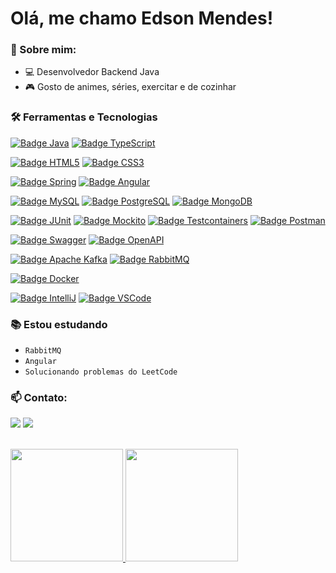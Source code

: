 # Olá, me chamo Edson Mendes! 

### :speech_balloon: Sobre mim:
- :computer: Desenvolvedor Backend Java
- :video_game: Gosto de animes, séries, exercitar e de cozinhar

### :hammer_and_wrench: Ferramentas e Tecnologias
[![Badge Java](https://img.shields.io/badge/java-D32323.svg?&style=for-the-badge&logo=openjdk&logoColor=white)](https://en.wikipedia.org/wiki/Java_(programming_language))
[![Badge TypeScript](https://img.shields.io/badge/typescript-3178C6.svg?&style=for-the-badge&logo=typescript&logoColor=white)](https://www.typescriptlang.org/)

[![Badge HTML5](https://img.shields.io/badge/HTML5-e34f26.svg?&style=for-the-badge&logo=html5&logoColor=white)](https://developer.mozilla.org/pt-BR/docs/Web/HTML)
[![Badge CSS3](https://img.shields.io/badge/CSS3-1572b6.svg?&style=for-the-badge&logo=css3&logoColor=white)](https://developer.mozilla.org/pt-BR/docs/Web/CSS)

[![Badge Spring](https://img.shields.io/badge/Spring-6db33f.svg?&style=for-the-badge&logo=spring&logoColor=white)](https://spring.io/)
[![Badge Angular](https://img.shields.io/badge/Angular-DD0031.svg?&style=for-the-badge&logo=angular&logoColor=white)](https://angular.io/)

[![Badge MySQL](https://img.shields.io/badge/MySQL-4479a1.svg?&style=for-the-badge&logo=mysql&logoColor=white)](https://www.mysql.com/)
[![Badge PostgreSQL](https://img.shields.io/badge/postgresql-4169e1.svg?&style=for-the-badge&logo=postgresql&logoColor=white)](https://www.postgresql.org/)
[![Badge MongoDB](https://img.shields.io/badge/mongodb-47A248.svg?&style=for-the-badge&logo=mongodb&logoColor=white)](https://www.mongodb.com/)

[![Badge JUnit](https://img.shields.io/badge/junit5-25a162.svg?&style=for-the-badge&logo=junit5&logoColor=white)](https://junit.org/junit5/)
[![Badge Mockito](https://img.shields.io/badge/mockito-6db33f.svg?&style=for-the-badge&logo=mockito&logoColor=white)](https://site.mockito.org/)
[![Badge Testcontainers](https://img.shields.io/badge/Testcontainers-0c94aa.svg?&style=for-the-badge&logo=Testcontainers&logoColor=white)](https://testcontainers.com/)
[![Badge Postman](https://img.shields.io/badge/postman-ff6c37.svg?&style=for-the-badge&logo=postman&logoColor=white)](https://www.postman.com/)

[![Badge Swagger](https://img.shields.io/badge/swagger-85ea2d.svg?&style=for-the-badge&logo=swagger&logoColor=white)](https://swagger.io/)
[![Badge OpenAPI](https://img.shields.io/badge/openapi-6BA539.svg?&style=for-the-badge&logo=openapiinitiative&logoColor=white)](https://www.openapis.org/)

[![Badge Apache Kafka](https://img.shields.io/badge/Apache%20Kafka-231F20.svg?&style=for-the-badge&logo=Apachekafka&logoColor=white)](https://kafka.apache.org/)
[![Badge RabbitMQ](https://img.shields.io/badge/rabbitmq-FF6600.svg?&style=for-the-badge&logo=rabbitmq&logoColor=white)](https://www.rabbitmq.com/)

[![Badge Docker](https://img.shields.io/badge/docker-2496ed.svg?&style=for-the-badge&logo=docker&logoColor=white)](https://www.docker.com/)

[![Badge IntelliJ](https://img.shields.io/badge/intellij-000000.svg?&style=for-the-badge&logo=intellijidea&logoColor=white)](https://www.jetbrains.com/pt-br/idea/)
[![Badge VSCode](https://img.shields.io/badge/VSCode-007ACC.svg?&style=for-the-badge&logo=visualstudiocode&logoColor=white)](https://code.visualstudio.com/)

### :books: Estou estudando
- `RabbitMQ`
- `Angular`
- `Solucionando problemas do LeetCode`

### :mailbox: Contato:
<a href="https://www.linkedin.com/in/edson-mendes-6ab495143/" target="_blank"><img src="https://img.shields.io/badge/-LinkedIn-%230077B5?style=for-the-badge&logo=linkedin&logoColor=white" target="_blank"></a>
<a href = "mailto:edson.luiz.mendes@hotmail.com"><img src="https://img.shields.io/badge/Outlook-D14836?style=for-the-badge&logo=Microsoft%20Outlook&logoColor=white&color=blue" target="_blank"></a>
<br><br>
<div>
<a href="https://github.com/Edson-Mendes">
<img height="180em" src="https://github-readme-stats.vercel.app/api/top-langs/?username=Edson-Mendes&layout=compact&langs_count=7&theme=dracula"/>
<img height="180em" src="https://github-readme-stats.vercel.app/api?username=Edson-Mendes&show_icons=true&theme=dracula&count_private=true"/>
</div>
